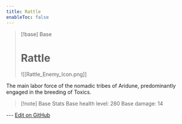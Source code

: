 ```yaml
---
title: Rattle
enableToc: false
---
```

> [!base] Base
>
> # Rattle
>
> ![[Rattle_Enemy_Icon.png]]

The main labor force of the nomadic tribes of Aridune, predominantly engaged in the breeding of Toxics.

> [!note] Base Stats
> Base health level: 280
> Base damage: 14

--- [Edit on GitHub](https://github.com/Mondrethos/gatekeeperwiki/edit/main/content/Monsters/Rattle.md)